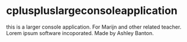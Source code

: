 # cpluspluslargeconsoleapplication
this is a larger console application. For Marijn and other related teacher. Lorem ipsum software incoporated. Made by Ashley Banton. 
